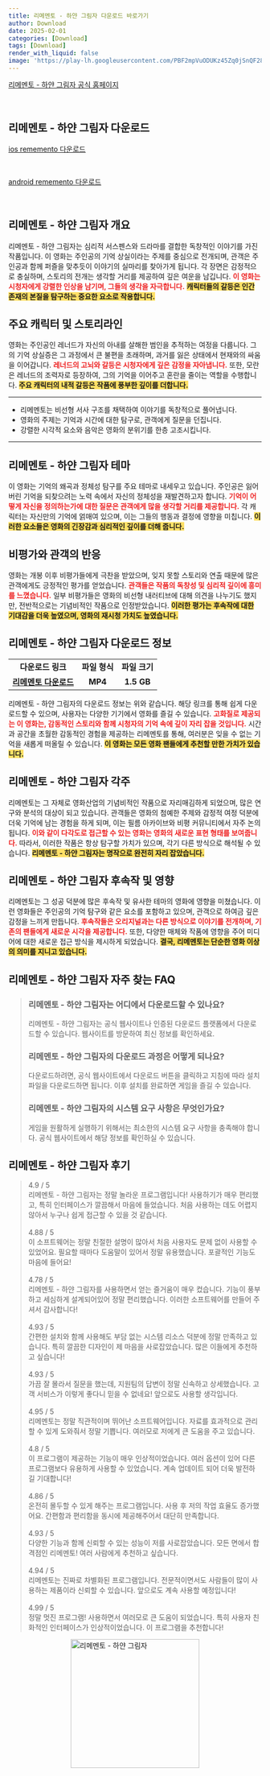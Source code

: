 ```yaml
---
title: 리메멘토 - 하얀 그림자 다운로드 바로가기
author: Download
date: 2025-02-01
categories: [Download]
tags: [Download]
render_with_liquid: false
image: 'https://play-lh.googleusercontent.com/PBF2mpVuODUKz45Zq0jSnQF28TyuggmajgkfmrK6_y62jO2KWFc_ENZN7BZa-rSSMmms=s256-rw'
---
```

<p><a class='click-button' title='리메멘토 - 하얀 그림자' href='https://game.naver.com/lounge/rememento/home' rel='nofollow'>리메멘토 - 하얀 그림자 공식 홈페이지</a></p><br>
<h2 id='리메멘토 - 하얀 그림자_다운로드'>리메멘토 - 하얀 그림자 다운로드</h2>
<p><a class="click-button ios" title="rememento 다운로드" href="https://apps.apple.com/kr/app/%EB%A6%AC%EB%A9%94%EB%A9%98%ED%86%A0-%ED%95%98%EC%96%80-%EA%B7%B8%EB%A6%BC%EC%9E%90/id6717583535" rel="nofollow">ios rememento 다운로드</a></p><br>
<p><a class="click-button android" title="rememento 다운로드" href="https://play.google.comhttps://play.google.com/store/apps/details?id=com.blackstorm.rememento.android.google" rel="nofollow">android rememento 다운로드</a></p><br>


<h2 id='리메멘토-하얀-그림자-개요'>리메멘토 - 하얀 그림자 개요</h2>

<p>리메멘토 - 하얀 그림자는 심리적 서스펜스와 드라마를 결합한 독창적인 이야기를 가진 작품입니다. 이 영화는 주인공의 기억 상실이라는 주제를 중심으로 전개되며, 관객은 주인공과 함께 퍼즐을 맞추듯이 이야기의 실마리를 찾아가게 됩니다. 각 장면은 감정적으로 충실하며, 스토리의 전개는 생각할 거리를 제공하여 깊은 여운을 남깁니다. <b><span style="color: #ee2323;">이 영화는 시청자에게 강렬한 인상을 남기며, 그들의 생각을 자극합니다.</span></b> <b><span style="background-color: #ffe066;">캐릭터들의 갈등은 인간 존재의 본질을 탐구하는 중요한 요소로 작용합니다.</span></b></p>

<h2 id='주요-캐릭터-및-스토리라인'>주요 캐릭터 및 스토리라인</h2>

<p>영화는 주인공인 레너드가 자신의 아내를 살해한 범인을 추적하는 여정을 다룹니다. 그의 기억 상실증은 그 과정에서 큰 불편을 초래하며, 과거를 잃은 상태에서 현재와의 싸움을 이어갑니다. <b><span style="color: #ee2323;">레너드의 고뇌와 갈등은 시청자에게 깊은 감정을 자아냅니다.</span></b> 또한, 모란은 레너드의 조력자로 등장하여, 그의 기억을 이어주고 혼란을 줄이는 역할을 수행합니다. <b><span style="background-color: #ffe066;">주요 캐릭터의 내적 갈등은 작품에 풍부한 깊이를 더합니다.</span></b></p>

<hr />

<ul>
    <li>리메멘토는 비선형 서사 구조를 채택하여 이야기를 독창적으로 풀어냅니다.</li>
    <li>영화의 주제는 기억과 시간에 대한 탐구로, 관객에게 질문을 던집니다.</li>
    <li>강렬한 시각적 요소와 음악은 영화의 분위기를 한층 고조시킵니다.</li>
</ul>

<hr />

<h2 id='리메멘토-하얀-그림자-테마'>리메멘토 - 하얀 그림자 테마</h2>

<p>이 영화는 기억의 왜곡과 정체성 탐구를 주요 테마로 내세우고 있습니다. 주인공은 잃어버린 기억을 되찾으려는 노력 속에서 자신의 정체성을 재발견하고자 합니다. <b><span style="color: #ee2323;">기억이 어떻게 자신을 정의하는가에 대한 질문은 관객에게 많을 생각할 거리를 제공합니다.</span></b> 각 캐릭터는 자신만의 기억에 얽매여 있으며, 이는 그들의 행동과 결정에 영향을 미칩니다. <b><span style="background-color: #ffe066;">이러한 요소들은 영화의 긴장감과 심리적인 깊이를 더해 줍니다.</span></b></p>

<h2 id='비평가-와-관객의-반응'>비평가와 관객의 반응</h2>

<p>영화는 개봉 이후 비평가들에게 극찬을 받았으며, 잊지 못할 스토리와 연출 때문에 많은 관객에게도 긍정적인 평가를 얻었습니다. <b><span style="color: #ee2323;">관객들은 작품의 독창성 및 심리적 깊이에 흥미를 느꼈습니다.</span></b> 일부 비평가들은 영화의 비선형 내러티브에 대해 의견을 나누기도 했지만, 전반적으로는 기념비적인 작품으로 인정받았습니다. <b><span style="background-color: #ffe066;">이러한 평가는 후속작에 대한 기대감을 더욱 높였으며, 영화의 재시청 가치도 높였습니다.</span></b></p>

<h2 id='리메멘토-하얀-그림자-다운로드-정보'>리메멘토 - 하얀 그림자 다운로드 정보</h2>

<table>
    <tr>
        <td style="text-align: center; height: 17px;"><b>다운로드 링크</b></td>
        <td style="text-align: center; height: 17px;"><b>파일 형식</b></td>
        <td style="text-align: center; height: 17px;"><b>파일 크기</b></td>
    </tr>
    <tr>
        <td style="text-align: center; height: 17px;"><b><a href="https://apps.apple.com/kr/app/%EB%A6%AC%EB%A9%94%EB%A9%98%ED%86%A0-%ED%95%98%EC%96%80-%EA%B7%B8%EB%A6%BC%EC%9E%90/id6717583535">리메멘토 다운로드</a></b></td>
        <td style="text-align: center; height: 17px;"><b>MP4</b></td>
        <td style="text-align: center; height: 17px;"><b>1.5 GB</b></td>
    </tr>
</table>

<p>리메멘토 - 하얀 그림자의 다운로드 정보는 위와 같습니다. 해당 링크를 통해 쉽게 다운로드할 수 있으며, 사용자는 다양한 기기에서 영화를 즐길 수 있습니다. <b><span style="color: #ee2323;">고화질로 제공되는 이 영화는, 감동적인 스토리와 함께 시청자의 기억 속에 깊이 자리 잡을 것입니다.</span></b> 시간과 공간을 초월한 감동적인 경험을 제공하는 리메멘토를 통해, 여러분은 잊을 수 없는 기억을 새롭게 떠올릴 수 있습니다. <b><span style="background-color: #ffe066;">이 영화는 모든 영화 팬들에게 추천할 만한 가치가 있습니다.</span></b></p>

<h2 id='리메멘토-하얀-그림자-각주'>리메멘토 - 하얀 그림자 각주</h2>

<p>리메멘토는 그 자체로 영화산업의 기념비적인 작품으로 자리매김하게 되었으며, 많은 연구와 분석의 대상이 되고 있습니다. 관객들은 영화의 첨예한 주제와 감정적 여정 덕분에 더욱 기억에 남는 경험을 하게 되며, 이는 필름 아카이브와 비평 커뮤니티에서 자주 논의됩니다. <b><span style="color: #ee2323;">이와 같이 다각도로 접근할 수 있는 영화는 영화의 새로운 표현 형태를 보여줍니다.</span></b> 따라서, 이러한 작품은 항상 탐구할 가치가 있으며, 각기 다른 방식으로 해석될 수 있습니다. <b><span style="background-color: #ffe066;">리메멘토 - 하얀 그림자는 명작으로 완전히 자리 잡았습니다.</span></b></p>

<h2 id='리메멘토-하얀-그림자-후속작-및-영향'>리메멘토 - 하얀 그림자 후속작 및 영향</h2>

<p>리메멘토는 그 성공 덕분에 많은 후속작 및 유사한 테마의 영화에 영향을 미쳤습니다. 이런 영화들은 주인공의 기억 탐구와 같은 요소를 포함하고 있으며, 관객으로 하여금 깊은 감정을 느끼게 만듭니다. <b><span style="color: #ee2323;">후속작들은 오리지널과는 다른 방식으로 이야기를 전개하며, 기존의 팬들에게 새로운 시각을 제공합니다.</span></b> 또한, 다양한 매체와 작품에 영향을 주어 미디어에 대한 새로운 접근 방식을 제시하게 되었습니다. <b><span style="background-color: #ffe066;">결국, 리메멘토는 단순한 영화 이상의 의미를 지니고 있습니다.</span></b></p>


<h2 id='리메멘토 - 하얀 그림자_자주_찾는_FAQ'>리메멘토 - 하얀 그림자 자주 찾는 FAQ</h2>
<div itemscope="" itemtype="https://schema.org/FAQPage"> <blockquote> <div itemscope="" itemprop="mainEntity" itemtype="https://schema.org/Question"> <h3 itemprop="name">리메멘토 - 하얀 그림자는 어디에서 다운로드할 수 있나요?</h3> <div itemscope="" itemprop="acceptedAnswer" itemtype="https://schema.org/Answer"> <span itemprop="text"> <p>리메멘토 - 하얀 그림자는 공식 웹사이트나 인증된 다운로드 플랫폼에서 다운로드할 수 있습니다. 웹사이트를 방문하여 최신 정보를 확인하세요.</p> </span> </div> </div> <div itemscope="" itemprop="mainEntity" itemtype="https://schema.org/Question"> <h3 itemprop="name">리메멘토 - 하얀 그림자의 다운로드 과정은 어떻게 되나요?</h3> <div itemscope="" itemprop="acceptedAnswer" itemtype="https://schema.org/Answer"> <span itemprop="text"> <p>다운로드하려면, 공식 웹사이트에서 다운로드 버튼을 클릭하고 지침에 따라 설치 파일을 다운로드하면 됩니다. 이후 설치를 완료하면 게임을 즐길 수 있습니다.</p> </span> </div> </div> <div itemscope="" itemprop="mainEntity" itemtype="https://schema.org/Question"> <h3 itemprop="name">리메멘토 - 하얀 그림자의 시스템 요구 사항은 무엇인가요?</h3> <div itemscope="" itemprop="acceptedAnswer" itemtype="https://schema.org/Answer"> <span itemprop="text"> <p>게임을 원활하게 실행하기 위해서는 최소한의 시스템 요구 사항을 충족해야 합니다. 공식 웹사이트에서 해당 정보를 확인하실 수 있습니다.</p> </span> </div> </div> </blockquote> </div>
<h2 id='리메멘토 - 하얀 그림자_후기'>리메멘토 - 하얀 그림자 후기</h2>
<div itemscope itemtype="https://schema.org/Product">
  <blockquote>
  <div itemprop="review" itemscope itemtype="https://schema.org/Review">
      <div itemprop="reviewRating" itemscope itemtype="https://schema.org/Rating"> <span itemprop="ratingValue">4.9</span> / <span itemprop="bestRating">5</span> </div>
      <span itemprop="reviewBody">리메멘토 - 하얀 그림자는 정말 놀라운 프로그램입니다! 사용하기가 매우 편리했고, 특히 인터페이스가 깔끔해서 마음에 들었습니다. 처음 사용하는 데도 어렵지 않아서 누구나 쉽게 접근할 수 있을 것 같습니다.</span>
  </div>
  <br>
  <div itemprop="review" itemscope itemtype="https://schema.org/Review">
      <div itemprop="reviewRating" itemscope itemtype="schema.org/Rating"> <span itemprop="ratingValue">4.88</span> / <span itemprop="bestRating">5</span> </div>
      <span itemprop="reviewBody">이 소프트웨어는 정말 친절한 설명이 많아서 처음 사용자도 문제 없이 사용할 수 있었어요. 필요할 때마다 도움말이 있어서 정말 유용했습니다. 포괄적인 기능도 마음에 들어요!</span>
  </div>
  <br>
  <div itemprop="review" itemscope itemtype="https://schema.org/Review">
      <div itemprop="reviewRating" itemscope itemtype="https://schema.org/Rating"> <span itemprop="ratingValue">4.78</span> / <span itemprop="bestRating">5</span> </div>
      <span itemprop="reviewBody">리메멘토 - 하얀 그림자를 사용하면서 얻는 즐거움이 매우 컸습니다. 기능이 풍부하고 세심하게 설계되어있어 정말 편리했습니다. 이러한 소프트웨어를 만들어 주셔서 감사합니다!</span>
  </div>
  <br>
  <div itemprop="review" itemscope itemtype="https://schema.org/Review">
      <div itemprop="reviewRating" itemscope itemtype="schema.org/Rating"> <span itemprop="ratingValue">4.93</span> / <span itemprop="bestRating">5</span> </div>
      <span itemprop="reviewBody">간편한 설치와 함께 사용해도 부담 없는 시스템 리소스 덕분에 정말 만족하고 있습니다. 특히 깔끔한 디자인이 제 마음을 사로잡았습니다. 많은 이들에게 추천하고 싶습니다!</span>
  </div>
  <br>
  <div itemprop="review" itemscope itemtype="https://schema.org/Review">
      <div itemprop="reviewRating" itemscope itemtype="schema.org/Rating"> <span itemprop="ratingValue">4.93</span> / <span itemprop="bestRating">5</span> </div>
      <span itemprop="reviewBody">가끔 잘 몰라서 질문을 했는데, 지원팀의 답변이 정말 신속하고 상세했습니다. 고객 서비스가 이렇게 좋다니 믿을 수 없네요! 앞으로도 사용할 생각입니다.</span>
  </div>
  <br>
  <div itemprop="review" itemscope itemtype="https://schema.org/Review">
      <div itemprop="reviewRating" itemscope itemtype="schema.org/Rating"> <span itemprop="ratingValue">4.95</span> / <span itemprop="bestRating">5</span> </div>
      <span itemprop="reviewBody">리메멘토는 정말 직관적이며 뛰어난 소프트웨어입니다. 자료를 효과적으로 관리할 수 있게 도와줘서 정말 기쁩니다. 여러모로 저에게 큰 도움을 주고 있습니다.</span>
  </div>
  <br>
  <div itemprop="review" itemscope itemtype="https://schema.org/Review">
      <div itemprop="reviewRating" itemscope itemtype="schema.org/Rating"> <span itemprop="ratingValue">4.8</span> / <span itemprop="bestRating">5</span> </div>
      <span itemprop="reviewBody">이 프로그램이 제공하는 기능이 매우 인상적이었습니다. 여러 옵션이 있어 다른 프로그램보다 유용하게 사용할 수 있었습니다. 계속 업데이트 되어 더욱 발전하길 기대합니다!</span>
  </div>
  <br>
  <div itemprop="review" itemscope itemtype="https://schema.org/Review">
      <div itemprop="reviewRating" itemscope itemtype="schema.org/Rating"> <span itemprop="ratingValue">4.86</span> / <span itemprop="bestRating">5</span> </div>
      <span itemprop="reviewBody">온전히 몰두할 수 있게 해주는 프로그램입니다. 사용 후 저의 작업 효율도 증가했어요. 간편함과 편리함을 동시에 제공해주어서 대단히 만족합니다.</span>
  </div>
  <br>
  <div itemprop="review" itemscope itemtype="https://schema.org/Review">
      <div itemprop="reviewRating" itemscope itemtype="schema.org/Rating"> <span itemprop="ratingValue">4.93</span> / <span itemprop="bestRating">5</span> </div>
      <span itemprop="reviewBody">다양한 기능과 함께 신뢰할 수 있는 성능이 저를 사로잡았습니다. 모든 면에서 합격점인 리메멘토! 여러 사람에게 추천하고 싶습니다.</span>
  </div>
  <br>
  <div itemprop="review" itemscope itemtype="https://schema.org/Review">
      <div itemprop="reviewRating" itemscope itemtype="schema.org/Rating"> <span itemprop="ratingValue">4.94</span> / <span itemprop="bestRating">5</span> </div>
      <span itemprop="reviewBody">리메멘토는 진짜로 차별화된 프로그램입니다. 전문적이면서도 사람들이 많이 사용하는 제품이라 신뢰할 수 있습니다. 앞으로도 계속 사용할 예정입니다!</span>
  </div>
  <br>
  <div itemprop="review" itemscope itemtype="https://schema.org/Review">
      <div itemprop="reviewRating" itemscope itemtype="schema.org/Rating"> <span itemprop="ratingValue">4.99</span> / <span itemprop="bestRating">5</span> </div>
      <span itemprop="reviewBody">정말 멋진 프로그램! 사용하면서 여러모로 큰 도움이 되었습니다. 특히 사용자 친화적인 인터페이스가 인상적이었습니다. 이 프로그램을 추천합니다!</span>
  </div>
  </blockquote>
</div>
<figure class="image" style="display: flex; justify-content: center; align-items: center; margin: 0;"><img src="https://play-lh.googleusercontent.com/PBF2mpVuODUKz45Zq0jSnQF28TyuggmajgkfmrK6_y62jO2KWFc_ENZN7BZa-rSSMmms=s256-rw" alt="리메멘토 - 하얀 그림자" width="256" height="256" style="max-width: 100%; height: auto;"></figure>